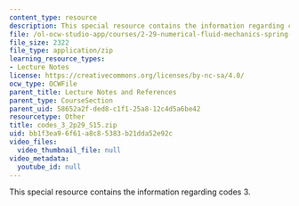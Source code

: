 ```yaml
---
content_type: resource
description: This special resource contains the information regarding codes 3.
file: /ol-ocw-studio-app/courses/2-29-numerical-fluid-mechanics-spring-2015/bb1f3ea96f61a8c85383b21dda52e92c_codes_3_2p29_S15.zip
file_size: 2322
file_type: application/zip
learning_resource_types:
- Lecture Notes
license: https://creativecommons.org/licenses/by-nc-sa/4.0/
ocw_type: OCWFile
parent_title: Lecture Notes and References
parent_type: CourseSection
parent_uid: 58652a2f-ded8-c1f1-25a8-12c4d5a6be42
resourcetype: Other
title: codes_3_2p29_S15.zip
uid: bb1f3ea9-6f61-a8c8-5383-b21dda52e92c
video_files:
  video_thumbnail_file: null
video_metadata:
  youtube_id: null
---
```

This special resource contains the information regarding codes 3.